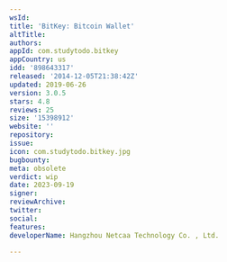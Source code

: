 ```yaml
---
wsId: 
title: 'BitKey: Bitcoin Wallet'
altTitle: 
authors: 
appId: com.studytodo.bitkey
appCountry: us
idd: '898643317'
released: '2014-12-05T21:38:42Z'
updated: 2019-06-26
version: 3.0.5
stars: 4.8
reviews: 25
size: '15398912'
website: ''
repository: 
issue: 
icon: com.studytodo.bitkey.jpg
bugbounty: 
meta: obsolete
verdict: wip
date: 2023-09-19
signer: 
reviewArchive: 
twitter: 
social: 
features: 
developerName: Hangzhou Netcaa Technology Co. , Ltd.

---
```


